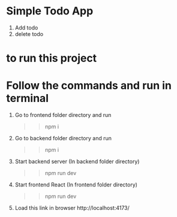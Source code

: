 # Simple Todo App
1. Add todo
2. delete todo

# to run this project 
# Follow the commands and run in terminal

1. Go to frontend folder directory and run
    >> npm i <br />
2. Go to backend folder directory and run
    >> npm i
3. Start backend server (In backend folder directory)
    >> npm run dev
4. Start frontend React (In frontend folder directory)
    >> npm run dev
5. Load this link in browser
    http://localhost:4173/